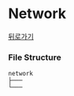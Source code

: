 # Network

[뒤로가기](/README.md)

### File Structure

```
network
├───
└───
```


## [](/network//README.md)

#####

## [](/network//README.md)

#####

## [](/network//README.md)

#####

## [](/network//README.md)

#####

## [](/network//README.md)

#####

## [](/network//README.md)

#####

## [](/network//README.md)

#####

